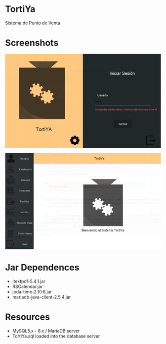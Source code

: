 # TortiYa

Sistema de Punto de Venta

# Screenshots

![Screenshot](https://github.com/JeysonFlores/TortiYa/blob/master/Screenshots/LoginSC.jpeg)

![Screenshot](https://github.com/JeysonFlores/TortiYa/blob/master/Screenshots/MenuSC.jpeg)

# Jar Dependences
  - itextpdf-5.4.1.jar
  - RSCalendar.jar
  - joda-time-2.10.6.jar
  - mariadb-java-client-2.5.4.jar

# Resources
  - MySQL5.x - 8.x / MariaDB server 
  - TortiYa.sql loaded into the database server
